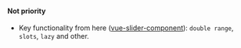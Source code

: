 #### Not priority
- Key functionality from here ([vue-slider-component](https://nightcatsama.github.io/vue-slider-component/#/api/props)): `double range`, `slots`, `lazy` and other.
